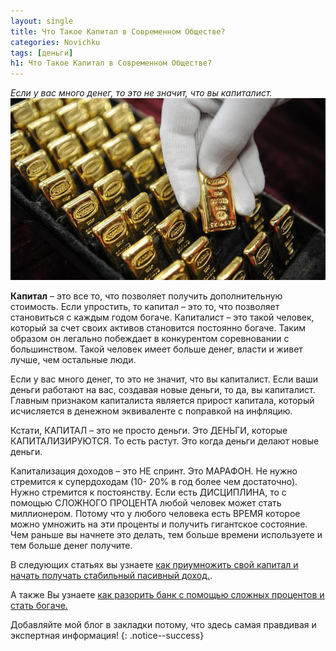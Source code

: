```yaml
---
layout: single
title: Что Такое Капитал в Современном Обществе?
categories: Novichku
tags: [деньги]
h1: Что Такое Капитал в Современном Обществе?
---
```

*Если у вас много денег, то это не значит, что вы капиталист.*
![money](/assets/images/novichku/bib/money_84.jpeg)



**Капитал** – это все то, что позволяет получить дополнительную стоимость. Если упростить, то капитал – это то, что позволяет становиться с каждым годом богаче. Капиталист – это такой человек, который за счет своих активов становится постоянно богаче. Таким образом он легально побеждает в конкурентом соревновании с большинством. Такой человек имеет больше денег, власти и живет лучше, чем остальные люди.

Если у вас много денег, то это не значит, что вы капиталист. Если ваши деньги работают на вас, создавая новые деньги, то да, вы капиталист. Главным признаком капиталиста является прирост капитала, который исчисляется в денежном эквиваленте с поправкой на инфляцию.

Кстати, КАПИТАЛ – это не просто деньги. Это ДЕНЬГИ, которые КАПИТАЛИЗИРУЮТСЯ. То есть растут. Это когда деньги делают новые деньги.

Капитализация доходов – это НЕ спринт. Это МАРАФОН. Не нужно стремится к супердоходам (10- 20% в год более чем достаточно). Нужно стремится к постоянству. Если есть ДИСЦИПЛИНА, то с помощью СЛОЖНОГО ПРОЦЕНТА любой человек может стать миллионером. Потому что у любого человека есть ВРЕМЯ которое можно умножить на эти проценты и получить гигантское состояние. Чем раньше вы начнете это делать, тем больше времени используете и тем больше денег получите.

В следующих статьях вы узнаете [как приумножить свой капитал и начать получать стабильный пасивный доход.](/zarabotat/percentage/).

А также Вы узнаете [как разорить банк с помощью сложных процентов и стать богаче.](/zarabotat/bank/)

Добавляйте мой блог в закладки потому, что здесь самая правдивая и экспертная информация!
{: .notice--success}